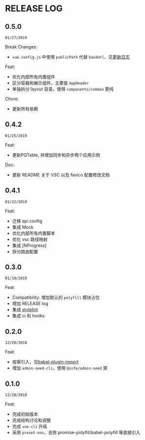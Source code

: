 # RELEASE LOG

## 0.5.0

`01/27/2019`

Break Changes:
- `vue.config.js` 中使用 `publicPath` 代替 `baseUrl`，见[更新日志](https://github.com/vuejs/vue-cli/blob/dev/CHANGELOG.md#features-1)

Feat:
- 优化内部所有内置组件
- 区分容器和展示组件，主要是 `AppHeader`
- 单独拆分 layout 目录，使得 `components/common` 更纯

Chore:
- 更新所有依赖

## 0.4.2

`01/25/2019`

Feat:
- 更新PQTable, 并增加同步和异步两个应用示例

Doc:
- 更新 README 关于 VSC 以及 favico 配置修改文档

## 0.4.1
`01/22/2019`

Feat:
- 迁移 api config
- 集成 Mock
- 优化内部所有内置脚本
- 优化 vsc 路径映射
- 集成 [NProgress]
- 拆分路由配置

## 0.3.0

`01/10/2019`

Feat:
- Compatibility: 增加默认的 `polyfill` 模块占位
- 增加 RELEASE log
- 集成 [stylelint](https://github.com/stylelint/stylelint)
- 集成 ci 和 hooks

## 0.2.0

`12/20/2018`

Feat:
- 按需引入，见[babel-plugin-import](https://github.com/ant-design/babel-plugin-import)
- 增加 `admin-seed-cli`，使用 `@isfe/admin-seed` 源

## 0.1.0

`12/28/2018`

Feat:
- 完成初始版本
- 完成结构讨论和调整
- 完成 `vue-cli` 升级
- 采用 `preset-env`，去除 promise-polyfill/babel-polyfill 等直接引入
